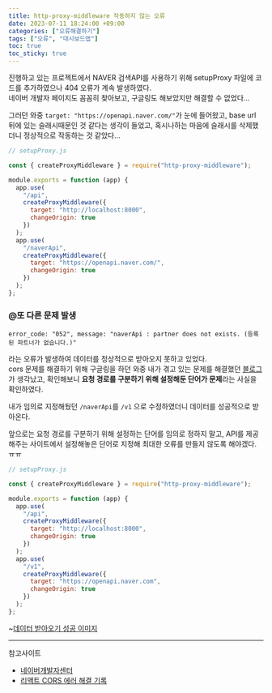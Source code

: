 ```yaml
---
title: http-proxy-middleware 작동하지 않는 오류
date: 2023-07-11 18:24:00 +09:00
categories: ["오류해결하기"]
tags: ["오류", "대시보드앱"]
toc: true
toc_sticky: true
---
```


진행하고 있는 프로젝트에서 NAVER 검색API를 사용하기 위해 setupProxy 파일에 코드를 추가하였으나 404 오류가 계속 발생하였다.  
네이버 개발자 페이지도 꼼꼼히 찾아보고, 구글링도 해보았지만 해결할 수 없었다...

그러던 와중 `target: "https://openapi.naver.com/"`가 눈에 들어왔고, base url 뒤에 있는 슬래시때문인 것 같다는 생각이 들었고, 혹시나하는 마음에 슬래시를 삭제했더니 정상적으로 작동하는 것 같았다...

```js
// setupProxy.js

const { createProxyMiddleware } = require("http-proxy-middleware");

module.exports = function (app) {
  app.use(
    "/api",
    createProxyMiddleware({
      target: "http://localhost:8000",
      changeOrigin: true
    })
  );
  app.use(
    "/naverApi",
    createProxyMiddleware({
      target: "https://openapi.naver.com/",
      changeOrigin: true
    })
  );
};
```

### @또 다른 문제 발생

`error_code: "052", message: "naverApi : partner does not exists. (등록된 파트너가 없습니다.)"`

라는 오류가 발생하여 데이터를 정상적으로 받아오지 못하고 있었다.  
cors 문제를 해결하기 위해 구글링을 하던 와중 내가 겪고 있는 문제를 해결했던 [블로그](https://velog.io/@yund_272/%EB%A6%AC%EC%95%A1%ED%8A%B8-CORS-%EC%97%90%EB%9F%AC-%ED%95%B4%EA%B2%B0-%EA%B8%B0%EB%A1%9D#%EB%9D%BC%EC%9D%B4%EB%B8%8C%EB%9F%AC%EB%A6%AC%EB%A5%BC-%EC%82%AC%EC%9A%A9%ED%95%B4-proxy-%EC%84%A4%EC%A0%95-%EC%99%84%EB%A3%8C%ED%95%98%EA%B8%B0)가 생각났고, 확인해보니 **요청 경로를 구분하기 위해 설정해둔 단어가 문제**라는 사실을 확인하였다.

내가 임의로 지정해뒀던 `/naverApi`를 `/v1` 으로 수정하였더니 데이터를 성공적으로 받아온다.

앞으로는 요청 경로를 구분하기 위해 설정하는 단어를 임의로 정하지 말고, API를 제공해주는 사이트에서 설정해놓은 단어로 지정해 최대한 오류를 만들지 않도록 해야겠다. ㅠㅠ

```js
// setupProxy.js

const { createProxyMiddleware } = require("http-proxy-middleware");

module.exports = function (app) {
  app.use(
    "/api",
    createProxyMiddleware({
      target: "http://localhost:8000",
      changeOrigin: true
    })
  );
  app.use(
    "/v1",
    createProxyMiddleware({
      target: "https://openapi.naver.com",
      changeOrigin: true
    })
  );
};
```

~[데이터 받아오기 성공 이미지](https://img1.daumcdn.net/thumb/R1280x0/?scode=mtistory2&fname=https%3A%2F%2Fblog.kakaocdn.net%2Fdn%2FHxbt1%2Fbtsng9AiVn2%2FawnOEN9EYdwmSKddMAEcRk%2Fimg.png)

---

참고사이트

- [네이버개발자센터](https://developers.naver.com/main/)
- [리액트 CORS 에러 해결 기록](https://velog.io/@yund_272/%EB%A6%AC%EC%95%A1%ED%8A%B8-CORS-%EC%97%90%EB%9F%AC-%ED%95%B4%EA%B2%B0-%EA%B8%B0%EB%A1%9D#%EB%9D%BC%EC%9D%B4%EB%B8%8C%EB%9F%AC%EB%A6%AC%EB%A5%BC-%EC%82%AC%EC%9A%A9%ED%95%B4-proxy-%EC%84%A4%EC%A0%95-%EC%99%84%EB%A3%8C%ED%95%98%EA%B8%B0)
